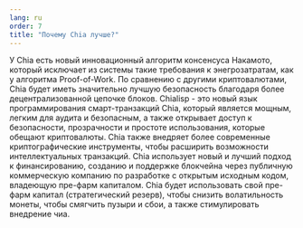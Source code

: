 ```yaml
---
lang: ru
order: 7
title: "Почему Chia лучше?"
---
```


У Chia есть новый инновационный алгоритм консенсуса Накамото, который исключает из системы такие требования к энегрозатратам, как у алгоритма Proof-of-Work. По сравнению с другими криптовалютами, Chia будет иметь значительно лучшую безопасность благодаря более децентрализованной цепочке блоков. Chialisp - это новый язык программирования смарт-транзакций Chia, который является мощным, легким для аудита и безопасным, а также открывает доступ к безопасности, прозрачности и простоте использования, которые обещают криптовалюты. Chia также внедряет более современные криптографические инструменты, чтобы расширить возможности интеллектуальных транзакций. Chia использует новый и лучший подход к финансированию, созданию и поддержке блокчейна через публичную коммерческую компанию по разработке с открытым исходным кодом, владеющую пре-фарм капиталом. Chia будет использовать свой пре-фарм капитал (стратегический резерв), чтобы снизить волатильность монеты, чтобы смягчить пузыри и сбои, а также стимулировать внедрение чиа.
